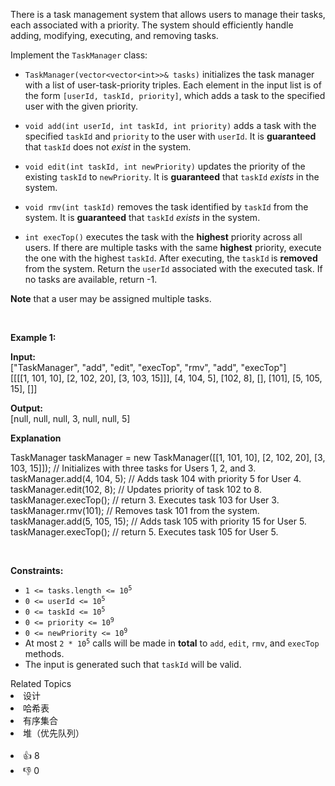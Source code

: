 <p>There is a task management system that allows users to manage their tasks, each associated with a priority. The system should efficiently handle adding, modifying, executing, and removing tasks.</p>

<p>Implement the <code>TaskManager</code> class:</p>

<ul> 
 <li> <p><code>TaskManager(vector&lt;vector&lt;int&gt;&gt;&amp; tasks)</code> initializes the task manager with a list of user-task-priority triples. Each element in the input list is of the form <code>[userId, taskId, priority]</code>, which adds a task to the specified user with the given priority.</p> </li> 
 <li> <p><code>void add(int userId, int taskId, int priority)</code> adds a task with the specified <code>taskId</code> and <code>priority</code> to the user with <code>userId</code>. It is <strong>guaranteed</strong> that <code>taskId</code> does not <em>exist</em> in the system.</p> </li> 
 <li> <p><code>void edit(int taskId, int newPriority)</code> updates the priority of the existing <code>taskId</code> to <code>newPriority</code>. It is <strong>guaranteed</strong> that <code>taskId</code> <em>exists</em> in the system.</p> </li> 
 <li> <p><code>void rmv(int taskId)</code> removes the task identified by <code>taskId</code> from the system. It is <strong>guaranteed</strong> that <code>taskId</code> <em>exists</em> in the system.</p> </li> 
 <li> <p><code>int execTop()</code> executes the task with the <strong>highest</strong> priority across all users. If there are multiple tasks with the same <strong>highest</strong> priority, execute the one with the highest <code>taskId</code>. After executing, the<strong> </strong><code>taskId</code><strong> </strong>is <strong>removed</strong> from the system. Return the <code>userId</code> associated with the executed task. If no tasks are available, return -1.</p> </li> 
</ul>

<p><strong>Note</strong> that a user may be assigned multiple tasks.</p>

<p>&nbsp;</p> 
<p><strong class="example">Example 1:</strong></p>

<div class="example-block"> 
 <p><strong>Input:</strong><br /> <span class="example-io">["TaskManager", "add", "edit", "execTop", "rmv", "add", "execTop"]<br /> [[[[1, 101, 10], [2, 102, 20], [3, 103, 15]]], [4, 104, 5], [102, 8], [], [101], [5, 105, 15], []]</span></p> 
</div>

<p><strong>Output:</strong><br /> <span class="example-io">[null, null, null, 3, null, null, 5] </span></p>

<p><strong>Explanation</strong></p> TaskManager taskManager = new TaskManager([[1, 101, 10], [2, 102, 20], [3, 103, 15]]); // Initializes with three tasks for Users 1, 2, and 3.
<br /> taskManager.add(4, 104, 5); // Adds task 104 with priority 5 for User 4.
<br /> taskManager.edit(102, 8); // Updates priority of task 102 to 8.
<br /> taskManager.execTop(); // return 3. Executes task 103 for User 3.
<br /> taskManager.rmv(101); // Removes task 101 from the system.
<br /> taskManager.add(5, 105, 15); // Adds task 105 with priority 15 for User 5.
<br /> taskManager.execTop(); // return 5. Executes task 105 for User 5.

<p>&nbsp;</p> 
<p><strong>Constraints:</strong></p>

<ul> 
 <li><code>1 &lt;= tasks.length &lt;= 10<sup>5</sup></code></li> 
 <li><code>0 &lt;= userId &lt;= 10<sup>5</sup></code></li> 
 <li><code>0 &lt;= taskId &lt;= 10<sup>5</sup></code></li> 
 <li><code>0 &lt;= priority &lt;= 10<sup>9</sup></code></li> 
 <li><code>0 &lt;= newPriority &lt;= 10<sup>9</sup></code></li> 
 <li>At most <code>2 * 10<sup>5</sup></code> calls will be made in <strong>total</strong> to <code>add</code>, <code>edit</code>, <code>rmv</code>, and <code>execTop</code> methods.</li> 
 <li>The input is generated such that <code>taskId</code> will be valid.</li> 
</ul>

<div><div>Related Topics</div><div><li>设计</li><li>哈希表</li><li>有序集合</li><li>堆（优先队列）</li></div></div><br><div><li>👍 8</li><li>👎 0</li></div>